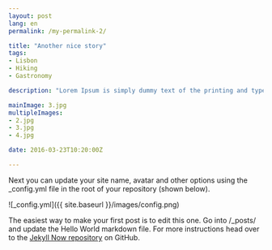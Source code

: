 ```yaml
---
layout: post
lang: en
permalink: /my-permalink-2/

title: "Another nice story"
tags:
- Lisbon
- Hiking
- Gastronomy

description: "Lorem Ipsum is simply dummy text of the printing and typesetting industry."

mainImage: 3.jpg
multipleImages:
- 2.jpg
- 3.jpg
- 4.jpg

date: 2016-03-23T10:20:00Z

---
```


Next you can update your site name, avatar and other options using the _config.yml file in the root of your repository (shown below).

![_config.yml]({{ site.baseurl }}/images/config.png)

The easiest way to make your first post is to edit this one. Go into /_posts/ and update the Hello World markdown file. For more instructions head over to the [Jekyll Now repository](https://github.com/barryclark/jekyll-now) on GitHub.
